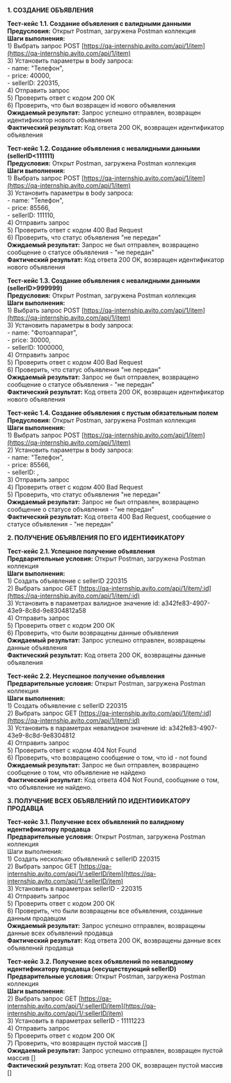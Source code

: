 **1\. СОЗДАНИЕ ОБЪЯВЛЕНИЯ**

**Тест-кейс 1.1. Создание объявления с валидными данными**  
**Предусловия:** Открыт Postman, загружена Postman коллекция  
**Шаги выполнения:**   
1\) Выбрать запрос POST [https://qa-internship.avito.com/api/1/item](https://qa-internship.avito.com/api/1/item)  
3\) Установить параметры в body запроса:  
	\- name: "Телефон",  
	\- price: 40000,  
	\- sellerID: 220315,	  
4\) Отправить запрос  
5\) Проверить ответ с кодом 200 ОК  
6\) Проверить, что был возвращен id нового объявления  
**Ожидаемый результат:** Запрос успешно отправлен, возвращен идентификатор нового объявления  
**Фактический результат:** Код ответа 200 ОК, возвращен идентификатор объявления

**Тест-кейс 1.2. Создание объявления с невалидными данными (sellerID\<111111)**  
**Предусловия:** Открыт Postman, загружена Postman коллекция  
**Шаги выполнения:**   
1\) Выбрать запрос POST [https://qa-internship.avito.com/api/1/item](https://qa-internship.avito.com/api/1/item)  
3\) Установить параметры в body запроса:  
	\- name: "Телефон",  
	\- price: 85566,  
	\- sellerID: 111110,  
4\) Отправить запрос  
5\) Проверить ответ с кодом 400 Bad Request  
6\) Проверить, что статус объявления "не передан"  
**Ожидаемый результат:** Запрос не был отправлен, возвращено сообщение о статусе объявления \- "не передан"  
**Фактический результат:** Код ответа 200 ОК, возвращен идентификатор нового объявления

**Тест-кейс 1.3. Создание объявления с невалидными данными (sellerID\>999999)**  
**Предусловия:** Открыт Postman, загружена Postman коллекция  
**Шаги выполнения:**   
1\) Выбрать запрос POST [https://qa-internship.avito.com/api/1/item](https://qa-internship.avito.com/api/1/item)  
3\) Установить параметры в body запроса:  
	\- name: "Фотоаппарат",  
	\- price: 30000,  
	\- sellerID: 1000000,  
4\) Отправить запрос  
5\) Проверить ответ с кодом 400 Bad Request  
6\) Проверить, что статус объявления "не передан"  
**Ожидаемый результат:** Запрос не был отправлен, возвращено сообщение о статусе объявления \- "не передан"  
**Фактический результат:** Код ответа 200 ОК, возвращен идентификатор нового объявления

**Тест-кейс 1.4. Создание объявления с пустым обязательным полем**  
**Предусловия:** Открыт Postman, загружена Postman коллекция  
**Шаги выполнения:**   
1\) Выбрать запрос POST [https://qa-internship.avito.com/api/1/item](https://qa-internship.avito.com/api/1/item)  
2\) Установить параметры в body запроса:  
	\- name: "Телефон",  
	\- price: 85566,  
	\- sellerID: ,  
3\) Отправить запрос  
4\) Проверить ответ с кодом 400 Bad Request  
5\) Проверить, что статус объявления "не передан"  
**Ожидаемый результат:** Запрос не был отправлен, возвращено сообщение о статусе объявления \- "не передан"  
**Фактический результат:** Код ответа 400 Bad Request, сообщение о статусе объявления \- "не передан"

**2\. ПОЛУЧЕНИЕ ОБЪЯВЛЕНИЯ ПО ЕГО ИДЕНТИФИКАТОРУ**

**Тест-кейс 2.1. Успешное получение объявления**  
**Предварительные условия:** Открыт Postman, загружена Postman коллекция  
**Шаги выполнения:**  
1\) Создать объявление с sellerID 220315  
2\) Выбрать запрос GET [https://qa-internship.avito.com/api/1/item/:id](https://qa-internship.avito.com/api/1/item/:id)  
3\) Установить в параметрах валидное значение id: a342fe83-4907-43e9-8c8d-9e8304812a58   
4\) Отправить запрос  
5\) Проверить ответ с кодом 200 ОК  
6\) Проверить, что были возвращены данные объявления  
**Ожидаемый результат:** Запрос успешно отправлен, возвращены данные объявления  
**Фактический результат:** Код ответа 200 ОК, возвращены данные объявления

**Тест-кейс 2.2. Неуспешное получение объявления**  
**Предварительные условия:** Открыт Postman, загружена Postman коллекция  
**Шаги выполнения:**  
1\) Создать объявление с sellerID 220315  
2\) Выбрать запрос GET [https://qa-internship.avito.com/api/1/item/:id](https://qa-internship.avito.com/api/1/item/:id)  
3\) Установить в параметрах невалидное значение id: a342fe83-4907-43e9-8c8d-9e8304812  
4\) Отправить запрос  
5\) Проверить ответ с кодом 404 Not Found  
6\) Проверить, что возвращено сообщение о том, что id \- not found  
**Ожидаемый результат:** Запрос не был отправлен, возвращено сообщение о том, что объявление не найдено  
**Фактический результат:** Код ответа 404 Not Found, сообщение о том, что объявление не найдено.

**3\. ПОЛУЧЕНИЕ ВСЕХ ОБЪЯВЛЕНИЙ ПО ИДЕНТИФИКАТОРУ ПРОДАВЦА**

**Тест-кейс 3.1. Получение всех объявлений по валидному идентификатору продавца**  
**Предварительные условия:** Открыт Postman, загружена Postman коллекция  
Шаги выполнения:  
1\) Создать несколько объявлений с sellerID 220315  
2\) Выбрать запрос GET [https://qa-internship.avito.com/api/1/:sellerID/item](https://qa-internship.avito.com/api/1/:sellerID/item)  
3\) Установить в параметрах sellerID \- 220315  
4\) Отправить запрос  
5\) Проверить ответ с кодом 200 ОК  
6\) Проверить, что были возвращены все объявления, созданные данным продавцом  
**Ожидаемый результат:** Запрос успешно отправлен, возвращены данные всех объявлений продавца  
**Фактический результат:** Код ответа 200 ОК, возвращены данные всех объявлений продавца

**Тест-кейс 3.2. Получение всех объявлений по невалидному идентификатору продавца (несуществующий sellerID)**  
**Предварительные условия:** Открыт Postman, загружена Postman коллекция  
**Шаги выполнения:**  
2\) Выбрать запрос GET [https://qa-internship.avito.com/api/1/:sellerID/item](https://qa-internship.avito.com/api/1/:sellerID/item)  
3\) Установить в параметрах sellerID \- 11111223  
4\) Отправить запрос  
5\) Проверить ответ с кодом 200 ОК  
7\) Проверить, что возвращен пустой массив \[\]  
**Ожидаемый результат:** Запрос успешно отправлен, возвращен пустой массив \[\]  
**Фактический результат:** Код ответа 200 ОК, возвращен пустой массив \[\]

